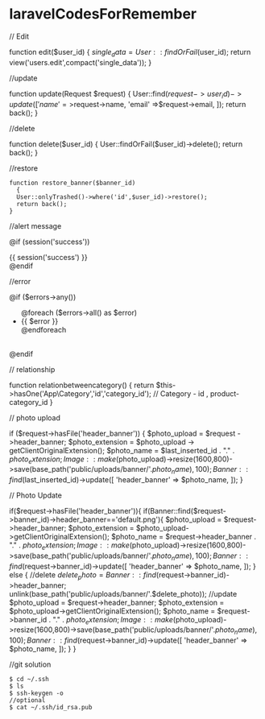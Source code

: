 # laravelCodesForRemember

// Edit

function edit($user_id)
    {
      $single_data = User::findOrFail($user_id);
      return view('users.edit',compact('single_data'));
    }
     
//update

function update(Request $request)
    {
      User::find($request->user_id)->update([
        'name'    =>$request->name,
        'email'    =>$request->email,
      ]);
      return back();
    }
	
//delete

function delete($user_id)
    {
      User::findOrFail($user_id)->delete();
      return back();
    }
    
//restore
    
    function restore_banner($banner_id)
      {
      User::onlyTrashed()->where('id',$user_id)->restore();
      return back();
    }
    
    
 //alert message
   
   @if (session('success'))
   <div class="alert alert-success">
       {{ session('success') }}
   </div>
   @endif

 //error

   @if ($errors->any())
   <div class="alert alert-danger">
       <ul>
           @foreach ($errors->all() as $error)
           <li>{{ $error }}</li>
           @endforeach
       </ul>
   </div><br />
   @endif
   
   
   
   // relationship
   
   function relationbetweencategory()
    {
      return $this->hasOne('App\Category','id','category_id');
                        // Category - id , product-category_id
    }
   
   
   
   // photo upload
   
   if ($request->hasFile('header_banner')) {
        $photo_upload     =  $request ->header_banner;
        $photo_extension  =  $photo_upload -> getClientOriginalExtension();
        $photo_name       =  $last_inserted_id . "." . $photo_extension;
        Image::make($photo_upload)->resize(1600,800)->save(base_path('public/uploads/banner/'.$photo_name),100);
        Banner::find($last_inserted_id)->update([
        'header_banner'          => $photo_name,
      ]);
      }


 // Photo Update
 
   if($request->hasFile('header_banner')){
        if(Banner::find($request->banner_id)->header_banner=='default.png'){
          $photo_upload     = $request->header_banner;
          $photo_extension  =  $photo_upload->getClientOriginalExtension();
          $photo_name       =  $request->header_banner . "." . $photo_extension;
          Image::make($photo_upload)->resize(1600,800)->save(base_path('public/uploads/banner/'.$photo_name),100);
          Banner::find($request->banner_id)->update([
          'header_banner'          => $photo_name,
        ]);
        }
        else {
          //delete
          $delete_photo=Banner::find($request->banner_id)->header_banner;
          unlink(base_path('public/uploads/banner/'.$delete_photo));
          //update
          $photo_upload     = $request->header_banner;
          $photo_extension  =  $photo_upload->getClientOriginalExtension();
          $photo_name       =  $request->banner_id . "." . $photo_extension;
          Image::make($photo_upload)->resize(1600,800)->save(base_path('public/uploads/banner/'.$photo_name),100);
          Banner::find($request->banner_id)->update([
          'header_banner'          => $photo_name,
        ]);
        }
      }
      

   
   
   
  //git solution
  
  	$ cd ~/.ssh
	$ ls
   	$ ssh-keygen -o
	//optional
	$ cat ~/.ssh/id_rsa.pub
   
   
   
